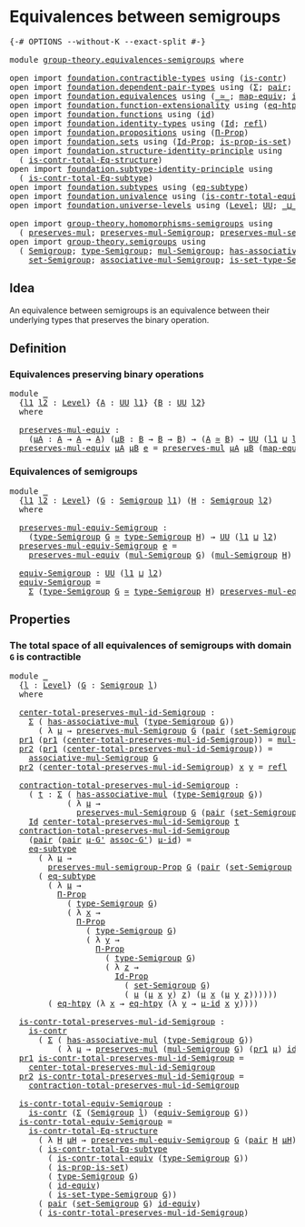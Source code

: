 # Equivalences between semigroups

<pre class="Agda"><a id="44" class="Symbol">{-#</a> <a id="48" class="Keyword">OPTIONS</a> <a id="56" class="Pragma">--without-K</a> <a id="68" class="Pragma">--exact-split</a> <a id="82" class="Symbol">#-}</a>

<a id="87" class="Keyword">module</a> <a id="94" href="group-theory.equivalences-semigroups.html" class="Module">group-theory.equivalences-semigroups</a> <a id="131" class="Keyword">where</a>

<a id="138" class="Keyword">open</a> <a id="143" class="Keyword">import</a> <a id="150" href="foundation.contractible-types.html" class="Module">foundation.contractible-types</a> <a id="180" class="Keyword">using</a> <a id="186" class="Symbol">(</a><a id="187" href="foundation-core.contractible-types.html#1006" class="Function">is-contr</a><a id="195" class="Symbol">)</a>
<a id="197" class="Keyword">open</a> <a id="202" class="Keyword">import</a> <a id="209" href="foundation.dependent-pair-types.html" class="Module">foundation.dependent-pair-types</a> <a id="241" class="Keyword">using</a> <a id="247" class="Symbol">(</a><a id="248" href="foundation-core.dependent-pair-types.html#515" class="Record">Σ</a><a id="249" class="Symbol">;</a> <a id="251" href="foundation-core.dependent-pair-types.html#588" class="InductiveConstructor">pair</a><a id="255" class="Symbol">;</a> <a id="257" href="foundation-core.dependent-pair-types.html#605" class="Field">pr1</a><a id="260" class="Symbol">;</a> <a id="262" href="foundation-core.dependent-pair-types.html#617" class="Field">pr2</a><a id="265" class="Symbol">)</a>
<a id="267" class="Keyword">open</a> <a id="272" class="Keyword">import</a> <a id="279" href="foundation.equivalences.html" class="Module">foundation.equivalences</a> <a id="303" class="Keyword">using</a> <a id="309" class="Symbol">(</a><a id="310" href="foundation-core.equivalences.html#1621" class="Function Operator">_≃_</a><a id="313" class="Symbol">;</a> <a id="315" href="foundation-core.equivalences.html#1821" class="Function">map-equiv</a><a id="324" class="Symbol">;</a> <a id="326" href="foundation-core.equivalences.html#2494" class="Function">id-equiv</a><a id="334" class="Symbol">)</a>
<a id="336" class="Keyword">open</a> <a id="341" class="Keyword">import</a> <a id="348" href="foundation.function-extensionality.html" class="Module">foundation.function-extensionality</a> <a id="383" class="Keyword">using</a> <a id="389" class="Symbol">(</a><a id="390" href="foundation-core.function-extensionality.html#1463" class="Function">eq-htpy</a><a id="397" class="Symbol">)</a>
<a id="399" class="Keyword">open</a> <a id="404" class="Keyword">import</a> <a id="411" href="foundation.functions.html" class="Module">foundation.functions</a> <a id="432" class="Keyword">using</a> <a id="438" class="Symbol">(</a><a id="439" href="foundation-core.functions.html#322" class="Function">id</a><a id="441" class="Symbol">)</a>
<a id="443" class="Keyword">open</a> <a id="448" class="Keyword">import</a> <a id="455" href="foundation.identity-types.html" class="Module">foundation.identity-types</a> <a id="481" class="Keyword">using</a> <a id="487" class="Symbol">(</a><a id="488" href="foundation-core.identity-types.html#1767" class="Datatype">Id</a><a id="490" class="Symbol">;</a> <a id="492" href="foundation-core.identity-types.html#1820" class="InductiveConstructor">refl</a><a id="496" class="Symbol">)</a>
<a id="498" class="Keyword">open</a> <a id="503" class="Keyword">import</a> <a id="510" href="foundation.propositions.html" class="Module">foundation.propositions</a> <a id="534" class="Keyword">using</a> <a id="540" class="Symbol">(</a><a id="541" href="foundation-core.propositions.html#6694" class="Function">Π-Prop</a><a id="547" class="Symbol">)</a>
<a id="549" class="Keyword">open</a> <a id="554" class="Keyword">import</a> <a id="561" href="foundation.sets.html" class="Module">foundation.sets</a> <a id="577" class="Keyword">using</a> <a id="583" class="Symbol">(</a><a id="584" href="foundation-core.sets.html#1420" class="Function">Id-Prop</a><a id="591" class="Symbol">;</a> <a id="593" href="foundation.sets.html#2316" class="Function">is-prop-is-set</a><a id="607" class="Symbol">)</a>
<a id="609" class="Keyword">open</a> <a id="614" class="Keyword">import</a> <a id="621" href="foundation.structure-identity-principle.html" class="Module">foundation.structure-identity-principle</a> <a id="661" class="Keyword">using</a>
  <a id="669" class="Symbol">(</a> <a id="671" href="foundation.structure-identity-principle.html#1355" class="Function">is-contr-total-Eq-structure</a><a id="698" class="Symbol">)</a>
<a id="700" class="Keyword">open</a> <a id="705" class="Keyword">import</a> <a id="712" href="foundation.subtype-identity-principle.html" class="Module">foundation.subtype-identity-principle</a> <a id="750" class="Keyword">using</a>
  <a id="758" class="Symbol">(</a> <a id="760" href="foundation-core.subtype-identity-principle.html#1586" class="Function">is-contr-total-Eq-subtype</a><a id="785" class="Symbol">)</a>
<a id="787" class="Keyword">open</a> <a id="792" class="Keyword">import</a> <a id="799" href="foundation.subtypes.html" class="Module">foundation.subtypes</a> <a id="819" class="Keyword">using</a> <a id="825" class="Symbol">(</a><a id="826" href="foundation-core.subtypes.html#3384" class="Function">eq-subtype</a><a id="836" class="Symbol">)</a>
<a id="838" class="Keyword">open</a> <a id="843" class="Keyword">import</a> <a id="850" href="foundation.univalence.html" class="Module">foundation.univalence</a> <a id="872" class="Keyword">using</a> <a id="878" class="Symbol">(</a><a id="879" href="foundation-core.univalence.html#2403" class="Function">is-contr-total-equiv</a><a id="899" class="Symbol">)</a>
<a id="901" class="Keyword">open</a> <a id="906" class="Keyword">import</a> <a id="913" href="foundation.universe-levels.html" class="Module">foundation.universe-levels</a> <a id="940" class="Keyword">using</a> <a id="946" class="Symbol">(</a><a id="947" href="Agda.Primitive.html#597" class="Postulate">Level</a><a id="952" class="Symbol">;</a> <a id="954" href="foundation-core.universe-levels.html#235" class="Primitive">UU</a><a id="956" class="Symbol">;</a> <a id="958" href="Agda.Primitive.html#810" class="Primitive Operator">_⊔_</a><a id="961" class="Symbol">)</a>

<a id="964" class="Keyword">open</a> <a id="969" class="Keyword">import</a> <a id="976" href="group-theory.homomorphisms-semigroups.html" class="Module">group-theory.homomorphisms-semigroups</a> <a id="1014" class="Keyword">using</a>
  <a id="1022" class="Symbol">(</a> <a id="1024" href="group-theory.homomorphisms-semigroups.html#1311" class="Function">preserves-mul</a><a id="1037" class="Symbol">;</a> <a id="1039" href="group-theory.homomorphisms-semigroups.html#1922" class="Function">preserves-mul-Semigroup</a><a id="1062" class="Symbol">;</a> <a id="1064" href="group-theory.homomorphisms-semigroups.html#1536" class="Function">preserves-mul-semigroup-Prop</a><a id="1092" class="Symbol">)</a>
<a id="1094" class="Keyword">open</a> <a id="1099" class="Keyword">import</a> <a id="1106" href="group-theory.semigroups.html" class="Module">group-theory.semigroups</a> <a id="1130" class="Keyword">using</a>
  <a id="1138" class="Symbol">(</a> <a id="1140" href="group-theory.semigroups.html#737" class="Function">Semigroup</a><a id="1149" class="Symbol">;</a> <a id="1151" href="group-theory.semigroups.html#933" class="Function">type-Semigroup</a><a id="1165" class="Symbol">;</a> <a id="1167" href="group-theory.semigroups.html#1215" class="Function">mul-Semigroup</a><a id="1180" class="Symbol">;</a> <a id="1182" href="group-theory.semigroups.html#465" class="Function">has-associative-mul</a><a id="1201" class="Symbol">;</a>
    <a id="1207" href="group-theory.semigroups.html#881" class="Function">set-Semigroup</a><a id="1220" class="Symbol">;</a> <a id="1222" href="group-theory.semigroups.html#1445" class="Function">associative-mul-Semigroup</a><a id="1247" class="Symbol">;</a> <a id="1249" href="group-theory.semigroups.html#1000" class="Function">is-set-type-Semigroup</a><a id="1270" class="Symbol">)</a>
</pre>
## Idea

An equivalence between semigroups is an equivalence between their underlying types that preserves the binary operation.

## Definition

### Equivalences preserving binary operations

<pre class="Agda"><a id="1477" class="Keyword">module</a> <a id="1484" href="group-theory.equivalences-semigroups.html#1484" class="Module">_</a>
  <a id="1488" class="Symbol">{</a><a id="1489" href="group-theory.equivalences-semigroups.html#1489" class="Bound">l1</a> <a id="1492" href="group-theory.equivalences-semigroups.html#1492" class="Bound">l2</a> <a id="1495" class="Symbol">:</a> <a id="1497" href="Agda.Primitive.html#597" class="Postulate">Level</a><a id="1502" class="Symbol">}</a> <a id="1504" class="Symbol">{</a><a id="1505" href="group-theory.equivalences-semigroups.html#1505" class="Bound">A</a> <a id="1507" class="Symbol">:</a> <a id="1509" href="foundation-core.universe-levels.html#235" class="Primitive">UU</a> <a id="1512" href="group-theory.equivalences-semigroups.html#1489" class="Bound">l1</a><a id="1514" class="Symbol">}</a> <a id="1516" class="Symbol">{</a><a id="1517" href="group-theory.equivalences-semigroups.html#1517" class="Bound">B</a> <a id="1519" class="Symbol">:</a> <a id="1521" href="foundation-core.universe-levels.html#235" class="Primitive">UU</a> <a id="1524" href="group-theory.equivalences-semigroups.html#1492" class="Bound">l2</a><a id="1526" class="Symbol">}</a>
  <a id="1530" class="Keyword">where</a>

  <a id="1539" href="group-theory.equivalences-semigroups.html#1539" class="Function">preserves-mul-equiv</a> <a id="1559" class="Symbol">:</a>
    <a id="1565" class="Symbol">(</a><a id="1566" href="group-theory.equivalences-semigroups.html#1566" class="Bound">μA</a> <a id="1569" class="Symbol">:</a> <a id="1571" href="group-theory.equivalences-semigroups.html#1505" class="Bound">A</a> <a id="1573" class="Symbol">→</a> <a id="1575" href="group-theory.equivalences-semigroups.html#1505" class="Bound">A</a> <a id="1577" class="Symbol">→</a> <a id="1579" href="group-theory.equivalences-semigroups.html#1505" class="Bound">A</a><a id="1580" class="Symbol">)</a> <a id="1582" class="Symbol">(</a><a id="1583" href="group-theory.equivalences-semigroups.html#1583" class="Bound">μB</a> <a id="1586" class="Symbol">:</a> <a id="1588" href="group-theory.equivalences-semigroups.html#1517" class="Bound">B</a> <a id="1590" class="Symbol">→</a> <a id="1592" href="group-theory.equivalences-semigroups.html#1517" class="Bound">B</a> <a id="1594" class="Symbol">→</a> <a id="1596" href="group-theory.equivalences-semigroups.html#1517" class="Bound">B</a><a id="1597" class="Symbol">)</a> <a id="1599" class="Symbol">→</a> <a id="1601" class="Symbol">(</a><a id="1602" href="group-theory.equivalences-semigroups.html#1505" class="Bound">A</a> <a id="1604" href="foundation-core.equivalences.html#1621" class="Function Operator">≃</a> <a id="1606" href="group-theory.equivalences-semigroups.html#1517" class="Bound">B</a><a id="1607" class="Symbol">)</a> <a id="1609" class="Symbol">→</a> <a id="1611" href="foundation-core.universe-levels.html#235" class="Primitive">UU</a> <a id="1614" class="Symbol">(</a><a id="1615" href="group-theory.equivalences-semigroups.html#1489" class="Bound">l1</a> <a id="1618" href="Agda.Primitive.html#810" class="Primitive Operator">⊔</a> <a id="1620" href="group-theory.equivalences-semigroups.html#1492" class="Bound">l2</a><a id="1622" class="Symbol">)</a>
  <a id="1626" href="group-theory.equivalences-semigroups.html#1539" class="Function">preserves-mul-equiv</a> <a id="1646" href="group-theory.equivalences-semigroups.html#1646" class="Bound">μA</a> <a id="1649" href="group-theory.equivalences-semigroups.html#1649" class="Bound">μB</a> <a id="1652" href="group-theory.equivalences-semigroups.html#1652" class="Bound">e</a> <a id="1654" class="Symbol">=</a> <a id="1656" href="group-theory.homomorphisms-semigroups.html#1311" class="Function">preserves-mul</a> <a id="1670" href="group-theory.equivalences-semigroups.html#1646" class="Bound">μA</a> <a id="1673" href="group-theory.equivalences-semigroups.html#1649" class="Bound">μB</a> <a id="1676" class="Symbol">(</a><a id="1677" href="foundation-core.equivalences.html#1821" class="Function">map-equiv</a> <a id="1687" href="group-theory.equivalences-semigroups.html#1652" class="Bound">e</a><a id="1688" class="Symbol">)</a>
</pre>
### Equivalences of semigroups

<pre class="Agda"><a id="1735" class="Keyword">module</a> <a id="1742" href="group-theory.equivalences-semigroups.html#1742" class="Module">_</a>
  <a id="1746" class="Symbol">{</a><a id="1747" href="group-theory.equivalences-semigroups.html#1747" class="Bound">l1</a> <a id="1750" href="group-theory.equivalences-semigroups.html#1750" class="Bound">l2</a> <a id="1753" class="Symbol">:</a> <a id="1755" href="Agda.Primitive.html#597" class="Postulate">Level</a><a id="1760" class="Symbol">}</a> <a id="1762" class="Symbol">(</a><a id="1763" href="group-theory.equivalences-semigroups.html#1763" class="Bound">G</a> <a id="1765" class="Symbol">:</a> <a id="1767" href="group-theory.semigroups.html#737" class="Function">Semigroup</a> <a id="1777" href="group-theory.equivalences-semigroups.html#1747" class="Bound">l1</a><a id="1779" class="Symbol">)</a> <a id="1781" class="Symbol">(</a><a id="1782" href="group-theory.equivalences-semigroups.html#1782" class="Bound">H</a> <a id="1784" class="Symbol">:</a> <a id="1786" href="group-theory.semigroups.html#737" class="Function">Semigroup</a> <a id="1796" href="group-theory.equivalences-semigroups.html#1750" class="Bound">l2</a><a id="1798" class="Symbol">)</a>
  <a id="1802" class="Keyword">where</a>

  <a id="1811" href="group-theory.equivalences-semigroups.html#1811" class="Function">preserves-mul-equiv-Semigroup</a> <a id="1841" class="Symbol">:</a>
    <a id="1847" class="Symbol">(</a><a id="1848" href="group-theory.semigroups.html#933" class="Function">type-Semigroup</a> <a id="1863" href="group-theory.equivalences-semigroups.html#1763" class="Bound">G</a> <a id="1865" href="foundation-core.equivalences.html#1621" class="Function Operator">≃</a> <a id="1867" href="group-theory.semigroups.html#933" class="Function">type-Semigroup</a> <a id="1882" href="group-theory.equivalences-semigroups.html#1782" class="Bound">H</a><a id="1883" class="Symbol">)</a> <a id="1885" class="Symbol">→</a> <a id="1887" href="foundation-core.universe-levels.html#235" class="Primitive">UU</a> <a id="1890" class="Symbol">(</a><a id="1891" href="group-theory.equivalences-semigroups.html#1747" class="Bound">l1</a> <a id="1894" href="Agda.Primitive.html#810" class="Primitive Operator">⊔</a> <a id="1896" href="group-theory.equivalences-semigroups.html#1750" class="Bound">l2</a><a id="1898" class="Symbol">)</a>
  <a id="1902" href="group-theory.equivalences-semigroups.html#1811" class="Function">preserves-mul-equiv-Semigroup</a> <a id="1932" href="group-theory.equivalences-semigroups.html#1932" class="Bound">e</a> <a id="1934" class="Symbol">=</a>
    <a id="1940" href="group-theory.equivalences-semigroups.html#1539" class="Function">preserves-mul-equiv</a> <a id="1960" class="Symbol">(</a><a id="1961" href="group-theory.semigroups.html#1215" class="Function">mul-Semigroup</a> <a id="1975" href="group-theory.equivalences-semigroups.html#1763" class="Bound">G</a><a id="1976" class="Symbol">)</a> <a id="1978" class="Symbol">(</a><a id="1979" href="group-theory.semigroups.html#1215" class="Function">mul-Semigroup</a> <a id="1993" href="group-theory.equivalences-semigroups.html#1782" class="Bound">H</a><a id="1994" class="Symbol">)</a> <a id="1996" href="group-theory.equivalences-semigroups.html#1932" class="Bound">e</a>

  <a id="2001" href="group-theory.equivalences-semigroups.html#2001" class="Function">equiv-Semigroup</a> <a id="2017" class="Symbol">:</a> <a id="2019" href="foundation-core.universe-levels.html#235" class="Primitive">UU</a> <a id="2022" class="Symbol">(</a><a id="2023" href="group-theory.equivalences-semigroups.html#1747" class="Bound">l1</a> <a id="2026" href="Agda.Primitive.html#810" class="Primitive Operator">⊔</a> <a id="2028" href="group-theory.equivalences-semigroups.html#1750" class="Bound">l2</a><a id="2030" class="Symbol">)</a>
  <a id="2034" href="group-theory.equivalences-semigroups.html#2001" class="Function">equiv-Semigroup</a> <a id="2050" class="Symbol">=</a>
    <a id="2056" href="foundation-core.dependent-pair-types.html#515" class="Record">Σ</a> <a id="2058" class="Symbol">(</a><a id="2059" href="group-theory.semigroups.html#933" class="Function">type-Semigroup</a> <a id="2074" href="group-theory.equivalences-semigroups.html#1763" class="Bound">G</a> <a id="2076" href="foundation-core.equivalences.html#1621" class="Function Operator">≃</a> <a id="2078" href="group-theory.semigroups.html#933" class="Function">type-Semigroup</a> <a id="2093" href="group-theory.equivalences-semigroups.html#1782" class="Bound">H</a><a id="2094" class="Symbol">)</a> <a id="2096" href="group-theory.equivalences-semigroups.html#1811" class="Function">preserves-mul-equiv-Semigroup</a>
</pre>
## Properties

### The total space of all equivalences of semigroups with domain `G` is contractible

<pre class="Agda"><a id="2241" class="Keyword">module</a> <a id="2248" href="group-theory.equivalences-semigroups.html#2248" class="Module">_</a>
  <a id="2252" class="Symbol">{</a><a id="2253" href="group-theory.equivalences-semigroups.html#2253" class="Bound">l</a> <a id="2255" class="Symbol">:</a> <a id="2257" href="Agda.Primitive.html#597" class="Postulate">Level</a><a id="2262" class="Symbol">}</a> <a id="2264" class="Symbol">(</a><a id="2265" href="group-theory.equivalences-semigroups.html#2265" class="Bound">G</a> <a id="2267" class="Symbol">:</a> <a id="2269" href="group-theory.semigroups.html#737" class="Function">Semigroup</a> <a id="2279" href="group-theory.equivalences-semigroups.html#2253" class="Bound">l</a><a id="2280" class="Symbol">)</a>
  <a id="2284" class="Keyword">where</a>
  
  <a id="2295" href="group-theory.equivalences-semigroups.html#2295" class="Function">center-total-preserves-mul-id-Semigroup</a> <a id="2335" class="Symbol">:</a>
    <a id="2341" href="foundation-core.dependent-pair-types.html#515" class="Record">Σ</a> <a id="2343" class="Symbol">(</a> <a id="2345" href="group-theory.semigroups.html#465" class="Function">has-associative-mul</a> <a id="2365" class="Symbol">(</a><a id="2366" href="group-theory.semigroups.html#933" class="Function">type-Semigroup</a> <a id="2381" href="group-theory.equivalences-semigroups.html#2265" class="Bound">G</a><a id="2382" class="Symbol">))</a>
      <a id="2391" class="Symbol">(</a> <a id="2393" class="Symbol">λ</a> <a id="2395" href="group-theory.equivalences-semigroups.html#2395" class="Bound">μ</a> <a id="2397" class="Symbol">→</a> <a id="2399" href="group-theory.homomorphisms-semigroups.html#1922" class="Function">preserves-mul-Semigroup</a> <a id="2423" href="group-theory.equivalences-semigroups.html#2265" class="Bound">G</a> <a id="2425" class="Symbol">(</a><a id="2426" href="foundation-core.dependent-pair-types.html#588" class="InductiveConstructor">pair</a> <a id="2431" class="Symbol">(</a><a id="2432" href="group-theory.semigroups.html#881" class="Function">set-Semigroup</a> <a id="2446" href="group-theory.equivalences-semigroups.html#2265" class="Bound">G</a><a id="2447" class="Symbol">)</a> <a id="2449" href="group-theory.equivalences-semigroups.html#2395" class="Bound">μ</a><a id="2450" class="Symbol">)</a> <a id="2452" href="foundation-core.functions.html#322" class="Function">id</a><a id="2454" class="Symbol">)</a>
  <a id="2458" href="foundation-core.dependent-pair-types.html#605" class="Field">pr1</a> <a id="2462" class="Symbol">(</a><a id="2463" href="foundation-core.dependent-pair-types.html#605" class="Field">pr1</a> <a id="2467" class="Symbol">(</a><a id="2468" href="group-theory.equivalences-semigroups.html#2295" class="Function">center-total-preserves-mul-id-Semigroup</a><a id="2507" class="Symbol">))</a> <a id="2510" class="Symbol">=</a> <a id="2512" href="group-theory.semigroups.html#1215" class="Function">mul-Semigroup</a> <a id="2526" href="group-theory.equivalences-semigroups.html#2265" class="Bound">G</a>
  <a id="2530" href="foundation-core.dependent-pair-types.html#617" class="Field">pr2</a> <a id="2534" class="Symbol">(</a><a id="2535" href="foundation-core.dependent-pair-types.html#605" class="Field">pr1</a> <a id="2539" class="Symbol">(</a><a id="2540" href="group-theory.equivalences-semigroups.html#2295" class="Function">center-total-preserves-mul-id-Semigroup</a><a id="2579" class="Symbol">))</a> <a id="2582" class="Symbol">=</a>
    <a id="2588" href="group-theory.semigroups.html#1445" class="Function">associative-mul-Semigroup</a> <a id="2614" href="group-theory.equivalences-semigroups.html#2265" class="Bound">G</a>
  <a id="2618" href="foundation-core.dependent-pair-types.html#617" class="Field">pr2</a> <a id="2622" class="Symbol">(</a><a id="2623" href="group-theory.equivalences-semigroups.html#2295" class="Function">center-total-preserves-mul-id-Semigroup</a><a id="2662" class="Symbol">)</a> <a id="2664" href="group-theory.equivalences-semigroups.html#2664" class="Bound">x</a> <a id="2666" href="group-theory.equivalences-semigroups.html#2666" class="Bound">y</a> <a id="2668" class="Symbol">=</a> <a id="2670" href="foundation-core.identity-types.html#1820" class="InductiveConstructor">refl</a>

  <a id="2678" href="group-theory.equivalences-semigroups.html#2678" class="Function">contraction-total-preserves-mul-id-Semigroup</a> <a id="2723" class="Symbol">:</a>
    <a id="2729" class="Symbol">(</a> <a id="2731" href="group-theory.equivalences-semigroups.html#2731" class="Bound">t</a> <a id="2733" class="Symbol">:</a> <a id="2735" href="foundation-core.dependent-pair-types.html#515" class="Record">Σ</a> <a id="2737" class="Symbol">(</a> <a id="2739" href="group-theory.semigroups.html#465" class="Function">has-associative-mul</a> <a id="2759" class="Symbol">(</a><a id="2760" href="group-theory.semigroups.html#933" class="Function">type-Semigroup</a> <a id="2775" href="group-theory.equivalences-semigroups.html#2265" class="Bound">G</a><a id="2776" class="Symbol">))</a>
            <a id="2791" class="Symbol">(</a> <a id="2793" class="Symbol">λ</a> <a id="2795" href="group-theory.equivalences-semigroups.html#2795" class="Bound">μ</a> <a id="2797" class="Symbol">→</a>
              <a id="2813" href="group-theory.homomorphisms-semigroups.html#1922" class="Function">preserves-mul-Semigroup</a> <a id="2837" href="group-theory.equivalences-semigroups.html#2265" class="Bound">G</a> <a id="2839" class="Symbol">(</a><a id="2840" href="foundation-core.dependent-pair-types.html#588" class="InductiveConstructor">pair</a> <a id="2845" class="Symbol">(</a><a id="2846" href="group-theory.semigroups.html#881" class="Function">set-Semigroup</a> <a id="2860" href="group-theory.equivalences-semigroups.html#2265" class="Bound">G</a><a id="2861" class="Symbol">)</a> <a id="2863" href="group-theory.equivalences-semigroups.html#2795" class="Bound">μ</a><a id="2864" class="Symbol">)</a> <a id="2866" href="foundation-core.functions.html#322" class="Function">id</a><a id="2868" class="Symbol">))</a> <a id="2871" class="Symbol">→</a>
    <a id="2877" href="foundation-core.identity-types.html#1767" class="Datatype">Id</a> <a id="2880" href="group-theory.equivalences-semigroups.html#2295" class="Function">center-total-preserves-mul-id-Semigroup</a> <a id="2920" href="group-theory.equivalences-semigroups.html#2731" class="Bound">t</a>
  <a id="2924" href="group-theory.equivalences-semigroups.html#2678" class="Function">contraction-total-preserves-mul-id-Semigroup</a>
    <a id="2973" class="Symbol">(</a><a id="2974" href="foundation-core.dependent-pair-types.html#588" class="InductiveConstructor">pair</a> <a id="2979" class="Symbol">(</a><a id="2980" href="foundation-core.dependent-pair-types.html#588" class="InductiveConstructor">pair</a> <a id="2985" href="group-theory.equivalences-semigroups.html#2985" class="Bound">μ-G&#39;</a> <a id="2990" href="group-theory.equivalences-semigroups.html#2990" class="Bound">assoc-G&#39;</a><a id="2998" class="Symbol">)</a> <a id="3000" href="group-theory.equivalences-semigroups.html#3000" class="Bound">μ-id</a><a id="3004" class="Symbol">)</a> <a id="3006" class="Symbol">=</a>
    <a id="3012" href="foundation-core.subtypes.html#3384" class="Function">eq-subtype</a>
      <a id="3029" class="Symbol">(</a> <a id="3031" class="Symbol">λ</a> <a id="3033" href="group-theory.equivalences-semigroups.html#3033" class="Bound">μ</a> <a id="3035" class="Symbol">→</a>
        <a id="3045" href="group-theory.homomorphisms-semigroups.html#1536" class="Function">preserves-mul-semigroup-Prop</a> <a id="3074" href="group-theory.equivalences-semigroups.html#2265" class="Bound">G</a> <a id="3076" class="Symbol">(</a><a id="3077" href="foundation-core.dependent-pair-types.html#588" class="InductiveConstructor">pair</a> <a id="3082" class="Symbol">(</a><a id="3083" href="group-theory.semigroups.html#881" class="Function">set-Semigroup</a> <a id="3097" href="group-theory.equivalences-semigroups.html#2265" class="Bound">G</a><a id="3098" class="Symbol">)</a> <a id="3100" href="group-theory.equivalences-semigroups.html#3033" class="Bound">μ</a><a id="3101" class="Symbol">)</a> <a id="3103" href="foundation-core.functions.html#322" class="Function">id</a><a id="3105" class="Symbol">)</a>
      <a id="3113" class="Symbol">(</a> <a id="3115" href="foundation-core.subtypes.html#3384" class="Function">eq-subtype</a>
        <a id="3134" class="Symbol">(</a> <a id="3136" class="Symbol">λ</a> <a id="3138" href="group-theory.equivalences-semigroups.html#3138" class="Bound">μ</a> <a id="3140" class="Symbol">→</a>
          <a id="3152" href="foundation-core.propositions.html#6694" class="Function">Π-Prop</a>
            <a id="3171" class="Symbol">(</a> <a id="3173" href="group-theory.semigroups.html#933" class="Function">type-Semigroup</a> <a id="3188" href="group-theory.equivalences-semigroups.html#2265" class="Bound">G</a><a id="3189" class="Symbol">)</a>
            <a id="3203" class="Symbol">(</a> <a id="3205" class="Symbol">λ</a> <a id="3207" href="group-theory.equivalences-semigroups.html#3207" class="Bound">x</a> <a id="3209" class="Symbol">→</a>
              <a id="3225" href="foundation-core.propositions.html#6694" class="Function">Π-Prop</a>
                <a id="3248" class="Symbol">(</a> <a id="3250" href="group-theory.semigroups.html#933" class="Function">type-Semigroup</a> <a id="3265" href="group-theory.equivalences-semigroups.html#2265" class="Bound">G</a><a id="3266" class="Symbol">)</a>
                <a id="3284" class="Symbol">(</a> <a id="3286" class="Symbol">λ</a> <a id="3288" href="group-theory.equivalences-semigroups.html#3288" class="Bound">y</a> <a id="3290" class="Symbol">→</a>
                  <a id="3310" href="foundation-core.propositions.html#6694" class="Function">Π-Prop</a>
                    <a id="3337" class="Symbol">(</a> <a id="3339" href="group-theory.semigroups.html#933" class="Function">type-Semigroup</a> <a id="3354" href="group-theory.equivalences-semigroups.html#2265" class="Bound">G</a><a id="3355" class="Symbol">)</a>
                    <a id="3377" class="Symbol">(</a> <a id="3379" class="Symbol">λ</a> <a id="3381" href="group-theory.equivalences-semigroups.html#3381" class="Bound">z</a> <a id="3383" class="Symbol">→</a>
                      <a id="3407" href="foundation-core.sets.html#1420" class="Function">Id-Prop</a>
                        <a id="3439" class="Symbol">(</a> <a id="3441" href="group-theory.semigroups.html#881" class="Function">set-Semigroup</a> <a id="3455" href="group-theory.equivalences-semigroups.html#2265" class="Bound">G</a><a id="3456" class="Symbol">)</a>
                        <a id="3482" class="Symbol">(</a> <a id="3484" href="group-theory.equivalences-semigroups.html#3138" class="Bound">μ</a> <a id="3486" class="Symbol">(</a><a id="3487" href="group-theory.equivalences-semigroups.html#3138" class="Bound">μ</a> <a id="3489" href="group-theory.equivalences-semigroups.html#3207" class="Bound">x</a> <a id="3491" href="group-theory.equivalences-semigroups.html#3288" class="Bound">y</a><a id="3492" class="Symbol">)</a> <a id="3494" href="group-theory.equivalences-semigroups.html#3381" class="Bound">z</a><a id="3495" class="Symbol">)</a> <a id="3497" class="Symbol">(</a><a id="3498" href="group-theory.equivalences-semigroups.html#3138" class="Bound">μ</a> <a id="3500" href="group-theory.equivalences-semigroups.html#3207" class="Bound">x</a> <a id="3502" class="Symbol">(</a><a id="3503" href="group-theory.equivalences-semigroups.html#3138" class="Bound">μ</a> <a id="3505" href="group-theory.equivalences-semigroups.html#3288" class="Bound">y</a> <a id="3507" href="group-theory.equivalences-semigroups.html#3381" class="Bound">z</a><a id="3508" class="Symbol">))))))</a>
        <a id="3523" class="Symbol">(</a> <a id="3525" href="foundation-core.function-extensionality.html#1463" class="Function">eq-htpy</a> <a id="3533" class="Symbol">(λ</a> <a id="3536" href="group-theory.equivalences-semigroups.html#3536" class="Bound">x</a> <a id="3538" class="Symbol">→</a> <a id="3540" href="foundation-core.function-extensionality.html#1463" class="Function">eq-htpy</a> <a id="3548" class="Symbol">(λ</a> <a id="3551" href="group-theory.equivalences-semigroups.html#3551" class="Bound">y</a> <a id="3553" class="Symbol">→</a> <a id="3555" href="group-theory.equivalences-semigroups.html#3000" class="Bound">μ-id</a> <a id="3560" href="group-theory.equivalences-semigroups.html#3536" class="Bound">x</a> <a id="3562" href="group-theory.equivalences-semigroups.html#3551" class="Bound">y</a><a id="3563" class="Symbol">))))</a>

  <a id="3571" href="group-theory.equivalences-semigroups.html#3571" class="Function">is-contr-total-preserves-mul-id-Semigroup</a> <a id="3613" class="Symbol">:</a>
    <a id="3619" href="foundation-core.contractible-types.html#1006" class="Function">is-contr</a>
      <a id="3634" class="Symbol">(</a> <a id="3636" href="foundation-core.dependent-pair-types.html#515" class="Record">Σ</a> <a id="3638" class="Symbol">(</a> <a id="3640" href="group-theory.semigroups.html#465" class="Function">has-associative-mul</a> <a id="3660" class="Symbol">(</a><a id="3661" href="group-theory.semigroups.html#933" class="Function">type-Semigroup</a> <a id="3676" href="group-theory.equivalences-semigroups.html#2265" class="Bound">G</a><a id="3677" class="Symbol">))</a>
          <a id="3690" class="Symbol">(</a> <a id="3692" class="Symbol">λ</a> <a id="3694" href="group-theory.equivalences-semigroups.html#3694" class="Bound">μ</a> <a id="3696" class="Symbol">→</a> <a id="3698" href="group-theory.homomorphisms-semigroups.html#1311" class="Function">preserves-mul</a> <a id="3712" class="Symbol">(</a><a id="3713" href="group-theory.semigroups.html#1215" class="Function">mul-Semigroup</a> <a id="3727" href="group-theory.equivalences-semigroups.html#2265" class="Bound">G</a><a id="3728" class="Symbol">)</a> <a id="3730" class="Symbol">(</a><a id="3731" href="foundation-core.dependent-pair-types.html#605" class="Field">pr1</a> <a id="3735" href="group-theory.equivalences-semigroups.html#3694" class="Bound">μ</a><a id="3736" class="Symbol">)</a> <a id="3738" href="foundation-core.functions.html#322" class="Function">id</a><a id="3740" class="Symbol">))</a>
  <a id="3745" href="foundation-core.dependent-pair-types.html#605" class="Field">pr1</a> <a id="3749" href="group-theory.equivalences-semigroups.html#3571" class="Function">is-contr-total-preserves-mul-id-Semigroup</a> <a id="3791" class="Symbol">=</a>
    <a id="3797" href="group-theory.equivalences-semigroups.html#2295" class="Function">center-total-preserves-mul-id-Semigroup</a>
  <a id="3839" href="foundation-core.dependent-pair-types.html#617" class="Field">pr2</a> <a id="3843" href="group-theory.equivalences-semigroups.html#3571" class="Function">is-contr-total-preserves-mul-id-Semigroup</a> <a id="3885" class="Symbol">=</a>
    <a id="3891" href="group-theory.equivalences-semigroups.html#2678" class="Function">contraction-total-preserves-mul-id-Semigroup</a>

  <a id="3939" href="group-theory.equivalences-semigroups.html#3939" class="Function">is-contr-total-equiv-Semigroup</a> <a id="3970" class="Symbol">:</a>
    <a id="3976" href="foundation-core.contractible-types.html#1006" class="Function">is-contr</a> <a id="3985" class="Symbol">(</a><a id="3986" href="foundation-core.dependent-pair-types.html#515" class="Record">Σ</a> <a id="3988" class="Symbol">(</a><a id="3989" href="group-theory.semigroups.html#737" class="Function">Semigroup</a> <a id="3999" href="group-theory.equivalences-semigroups.html#2253" class="Bound">l</a><a id="4000" class="Symbol">)</a> <a id="4002" class="Symbol">(</a><a id="4003" href="group-theory.equivalences-semigroups.html#2001" class="Function">equiv-Semigroup</a> <a id="4019" href="group-theory.equivalences-semigroups.html#2265" class="Bound">G</a><a id="4020" class="Symbol">))</a>
  <a id="4025" href="group-theory.equivalences-semigroups.html#3939" class="Function">is-contr-total-equiv-Semigroup</a> <a id="4056" class="Symbol">=</a>
    <a id="4062" href="foundation.structure-identity-principle.html#1355" class="Function">is-contr-total-Eq-structure</a>
      <a id="4096" class="Symbol">(</a> <a id="4098" class="Symbol">λ</a> <a id="4100" href="group-theory.equivalences-semigroups.html#4100" class="Bound">H</a> <a id="4102" href="group-theory.equivalences-semigroups.html#4102" class="Bound">μH</a> <a id="4105" class="Symbol">→</a> <a id="4107" href="group-theory.equivalences-semigroups.html#1811" class="Function">preserves-mul-equiv-Semigroup</a> <a id="4137" href="group-theory.equivalences-semigroups.html#2265" class="Bound">G</a> <a id="4139" class="Symbol">(</a><a id="4140" href="foundation-core.dependent-pair-types.html#588" class="InductiveConstructor">pair</a> <a id="4145" href="group-theory.equivalences-semigroups.html#4100" class="Bound">H</a> <a id="4147" href="group-theory.equivalences-semigroups.html#4102" class="Bound">μH</a><a id="4149" class="Symbol">))</a>
      <a id="4158" class="Symbol">(</a> <a id="4160" href="foundation-core.subtype-identity-principle.html#1586" class="Function">is-contr-total-Eq-subtype</a>
        <a id="4194" class="Symbol">(</a> <a id="4196" href="foundation-core.univalence.html#2403" class="Function">is-contr-total-equiv</a> <a id="4217" class="Symbol">(</a><a id="4218" href="group-theory.semigroups.html#933" class="Function">type-Semigroup</a> <a id="4233" href="group-theory.equivalences-semigroups.html#2265" class="Bound">G</a><a id="4234" class="Symbol">))</a>
        <a id="4245" class="Symbol">(</a> <a id="4247" href="foundation.sets.html#2316" class="Function">is-prop-is-set</a><a id="4261" class="Symbol">)</a>
        <a id="4271" class="Symbol">(</a> <a id="4273" href="group-theory.semigroups.html#933" class="Function">type-Semigroup</a> <a id="4288" href="group-theory.equivalences-semigroups.html#2265" class="Bound">G</a><a id="4289" class="Symbol">)</a>
        <a id="4299" class="Symbol">(</a> <a id="4301" href="foundation-core.equivalences.html#2494" class="Function">id-equiv</a><a id="4309" class="Symbol">)</a>
        <a id="4319" class="Symbol">(</a> <a id="4321" href="group-theory.semigroups.html#1000" class="Function">is-set-type-Semigroup</a> <a id="4343" href="group-theory.equivalences-semigroups.html#2265" class="Bound">G</a><a id="4344" class="Symbol">))</a>
      <a id="4353" class="Symbol">(</a> <a id="4355" href="foundation-core.dependent-pair-types.html#588" class="InductiveConstructor">pair</a> <a id="4360" class="Symbol">(</a><a id="4361" href="group-theory.semigroups.html#881" class="Function">set-Semigroup</a> <a id="4375" href="group-theory.equivalences-semigroups.html#2265" class="Bound">G</a><a id="4376" class="Symbol">)</a> <a id="4378" href="foundation-core.equivalences.html#2494" class="Function">id-equiv</a><a id="4386" class="Symbol">)</a>
      <a id="4394" class="Symbol">(</a> <a id="4396" href="group-theory.equivalences-semigroups.html#3571" class="Function">is-contr-total-preserves-mul-id-Semigroup</a><a id="4437" class="Symbol">)</a>
</pre>